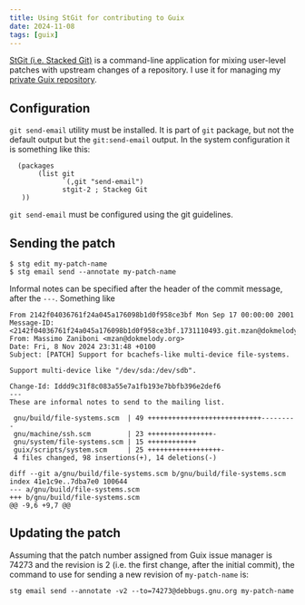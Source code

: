 ```yaml
---
title: Using StGit for contributing to Guix
date: 2024-11-08
tags: [guix]
---
```


[StGit (i.e. Stacked Git)](https://stacked-git.github.io) is a command-line application for mixing user-level patches with upstream changes of a repository. I use it for managing my [private Guix repository](https://blog.dokmelody.org/mzan/how-to-maintain-a-private-guix-fork).  

## Configuration

`git send-email` utility must be installed. It is part of `git` package, but not the default output but the `git:send-email` output. In the system configuration it is something like this:

```
  (packages
       (list git
             `(,git "send-email")
             stgit-2 ; Stackeg Git 
   ))
```

`git send-email` must be configured using the git guidelines.

## Sending the patch

```
$ stg edit my-patch-name
$ stg email send --annotate my-patch-name
```

Informal notes can be specified after the header of the commit message, after the `---`.  Something like

```
From 2142f04036761f24a045a176098b1d0f958ce3bf Mon Sep 17 00:00:00 2001
Message-ID: <2142f04036761f24a045a176098b1d0f958ce3bf.1731110493.git.mzan@dokmelody.org>
From: Massimo Zaniboni <mzan@dokmelody.org>
Date: Fri, 8 Nov 2024 23:31:48 +0100
Subject: [PATCH] Support for bcachefs-like multi-device file-systems.

Support multi-device like "/dev/sda:/dev/sdb".

Change-Id: Iddd9c31f8c083a55e7a1fb193e7bbfb396e2def6
---
These are informal notes to send to the mailing list.

 gnu/build/file-systems.scm  | 49 ++++++++++++++++++++++++++++---------
 gnu/machine/ssh.scm         | 23 ++++++++++++++++-
 gnu/system/file-systems.scm | 15 ++++++++++++
 guix/scripts/system.scm     | 25 ++++++++++++++++++-
 4 files changed, 98 insertions(+), 14 deletions(-)

diff --git a/gnu/build/file-systems.scm b/gnu/build/file-systems.scm
index 41e1c9e..7dba7e0 100644
--- a/gnu/build/file-systems.scm
+++ b/gnu/build/file-systems.scm
@@ -9,6 +9,7 @@
```

## Updating the patch

Assuming that the patch number assigned from Guix issue manager is 74273 and the revision is 2 (i.e. the first change, after the initial commit), the command to use for sending a new revision of `my-patch-name` is:

```
stg email send --annotate -v2 --to=74273@debbugs.gnu.org my-patch-name
``` 


